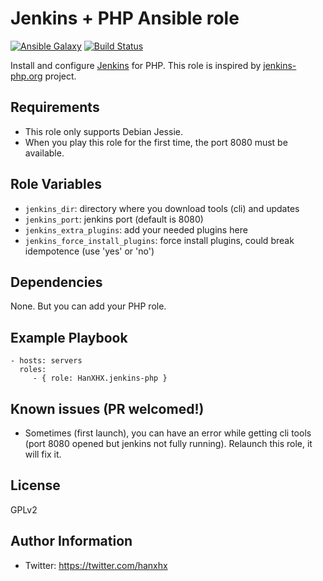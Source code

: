 Jenkins + PHP Ansible role
==========================

[![Ansible Galaxy](http://img.shields.io/badge/ansible--galaxy-HanXHX.jenkins--php-blue.svg)](https://galaxy.ansible.com/list#/roles/5418) [![Build Status](https://travis-ci.org/HanXHX/ansible-jenkins-php.svg)](https://travis-ci.org/HanXHX/ansible-jenkins-php)

Install and configure [Jenkins](https://jenkins-ci.org/) for PHP. This role is inspired by [jenkins-php.org](http://jenkins-php.org) project.

Requirements
------------

- This role only supports Debian Jessie. 
- When you play this role for the first time, the port 8080 must be available.

Role Variables
--------------

- `jenkins_dir`: directory where you download tools (cli) and updates
- `jenkins_port`: jenkins port (default is 8080)
- `jenkins_extra_plugins`: add your needed plugins here
- `jenkins_force_install_plugins`: force install plugins, could break idempotence (use 'yes' or 'no')

Dependencies
------------

None. But you can add your PHP role.

Example Playbook
----------------

    - hosts: servers
      roles:
         - { role: HanXHX.jenkins-php }


Known issues (PR welcomed!)
---------------------------

- Sometimes (first launch), you can have an error while getting cli tools (port 8080 opened but jenkins not fully running). Relaunch this role, it will fix it.

License
-------

GPLv2

Author Information
------------------

- Twitter: https://twitter.com/hanxhx
